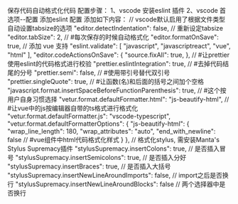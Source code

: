 保存代码自动格式化代码
配置步骤：
1、vscode 安装eslint 插件
2、vscode 首选项--配置 添加eslint 配置
添加如下内容：
// vscode默认启用了根据文件类型自动设置tabsize的选项
  "editor.detectIndentation": false,
  // 重新设定tabsize
  "editor.tabSize": 2,
  // #每次保存的时候自动格式化
  "editor.formatOnSave": true,
  // 添加 vue 支持
  "eslint.validate": [
    "javascript",
    "javascriptreact",
    "vue",
    "html"
  ],
  "editor.codeActionsOnSave": {
    "source.fixAll": true,
  },
  // #让prettier使用eslint的代码格式进行校验
  "prettier.eslintIntegration": true,
  // #去掉代码结尾的分号
  "prettier.semi": false,
  // #使用带引号替代双引号
  "prettier.singleQuote": true,
  // #让函数(名)和后面的括号之间加个空格
  "javascript.format.insertSpaceBeforeFunctionParenthesis": true,
  // #这个按用户自身习惯选择
  "vetur.format.defaultFormatter.html": "js-beautify-html",
  // #让vue中的js按编辑器自带的ts格式进行格式化
  "vetur.format.defaultFormatter.js": "vscode-typescript",
  "vetur.format.defaultFormatterOptions": {
    "js-beautify-html": {
      "wrap_line_length": 180,
      "wrap_attributes": "auto",
      "end_with_newline": false
      // #vue组件中html代码格式化样式
    }
  },
  // 格式化stylus, 需安装Manta's Stylus Supremacy插件
  "stylusSupremacy.insertColons": true, // 是否插入冒号
  "stylusSupremacy.insertSemicolons": true, // 是否插入分好
  "stylusSupremacy.insertBraces": true, // 是否插入大括号
  "stylusSupremacy.insertNewLineAroundImports": false, // import之后是否换行
  "stylusSupremacy.insertNewLineAroundBlocks": false // 两个选择器中是否换行
